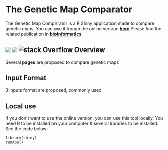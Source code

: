 The Genetic Map Comparator
===================

The Genetic Map Comparator is a R Shiny application made to compare genetic maps.
You can use it trough the online version [**here**](www.r-graph-gallery.com)
Please find the related publication in [**bioinformatics**](www.r-graph-gallery.com)

![]("GenMap-Comparator/REDACTION/FIGURE/Figure1.tiff")
![]("http://www.r-graph-gallery.com/wp-content/uploads/2015/10/logo3-300x225.jpg")
![stack Overflow](http://lmsotfy.com/so.png)
Overview
--------
Several **pages** are proposed to compare genetic maps


Input Format
--------
3 inputs format are proposed, commonly used


Local use
--------
If you don't want to use the online version, you can use this tool locally.
You need R to be installed on your computer & several libraries to be installed.
See the code below:

````
library(shiny)
runApp()
````




